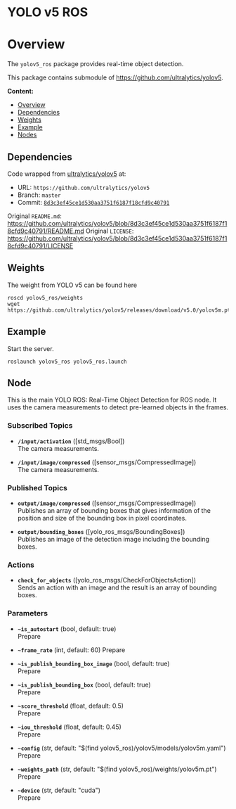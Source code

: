 # YOLO v5 ROS

<!--
# ==================================================================================================
#
#   Overview
#
# ==================================================================================================
--->
# Overview <a id="Overview"></a>

The `yolov5_ros` package provides real-time object detection.

This package contains submodule of https://github.com/ultralytics/yolov5.

**Content:**

* [Overview](#Overview)
* [Dependencies](#Dependencies)
* [Weights](#Weights)
* [Example](#Example)
* [Nodes](#Nodes)


<!--
# ==================================================================================================
#
#   Dependencies
#
# ==================================================================================================
--->
## Dependencies <a id="Dependencies"></a>

Code wrapped from [ultralytics/yolov5](https://github.com/ultralytics/yolov5) at:

* URL: `https://github.com/ultralytics/yolov5`
* Branch: `master`
* Commit: [`8d3c3ef45ce1d530aa3751f6187f18cfd9c40791`](https://github.com/ultralytics/yolov5/tree/8d3c3ef45ce1d530aa3751f6187f18cfd9c40791)

Original `README.md`: https://github.com/ultralytics/yolov5/blob/8d3c3ef45ce1d530aa3751f6187f18cfd9c40791/README.md
Original `LICENSE`: https://github.com/ultralytics/yolov5/blob/8d3c3ef45ce1d530aa3751f6187f18cfd9c40791/LICENSE

<!--
# ==================================================================================================
#
#   Weights
#
# ==================================================================================================
--->
## Weights

The weight from YOLO v5 can be found here

    roscd yolov5_ros/weights
    wget https://github.com/ultralytics/yolov5/releases/download/v5.0/yolov5m.pt

<!--
# ==================================================================================================
#
#   Example
#
# ==================================================================================================
--->
## Example <a id="Example"></a>

Start the server.

    roslaunch yolov5_ros yolov5_ros.launch

<!--
# ==================================================================================================
#
#   Nodes
#
# ==================================================================================================
--->
## Node <a id="Node"></a>

This is the main YOLO ROS: Real-Time Object Detection for ROS node. It uses the camera measurements to detect pre-learned objects in the frames.

<!--
# ==================================================================================================
#   Subscribed Topics
# ==================================================================================================
--->
### Subscribed Topics

* **`/input/activation`** ([std_msgs/Bool])  
  The camera measurements.

  
* **`/input/image/compressed`** ([sensor_msgs/CompressedImage])  
  The camera measurements.

<!--
# ==================================================================================================
#   Published Topics
# ==================================================================================================
--->
### Published Topics

* **`output/image/compressed`** ([sensor_msgs/CompressedImage])  
  Publishes an array of bounding boxes that gives information of the position and size of the bounding box in pixel coordinates.


* **`output/bounding_boxes`** ([yolo_ros_msgs/BoundingBoxes])  
  Publishes an image of the detection image including the bounding boxes.

<!--
# ==================================================================================================
#   Actions
# ==================================================================================================
--->
### Actions

* **`check_for_objects`** ([yolo_ros_msgs/CheckForObjectsAction])  
  Sends an action with an image and the result is an array of bounding boxes.

<!--
# ==================================================================================================
#   Parameters
# ==================================================================================================
--->
### Parameters

* **`~is_autostart`** (bool, default: true)  
  Prepare

  
* **`~frame_rate`** (int, default: 60)
  Prepare

  
* **`~is_publish_bounding_box_image`** (bool, default: true)  
  Prepare


* **`~is_publish_bounding_box`** (bool, default: true)  
  Prepare


* **`~score_threshold`** (float, default: 0.5)  
  Prepare


* **`~iou_threshold`** (float, default: 0.45)  
  Prepare


* **`~config`** (str, default: "$(find yolov5_ros)/yolov5/models/yolov5m.yaml")  
  Prepare


* **`~weights_path`** (str, default: "$(find yolov5_ros)/weights/yolov5m.pt")  
  Prepare


* **`~device`** (str, default: "cuda")  
  Prepare
  
